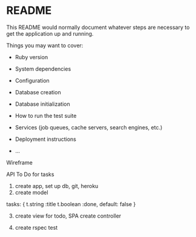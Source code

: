 # README

This README would normally document whatever steps are necessary to get the
application up and running.

Things you may want to cover:

* Ruby version

* System dependencies

* Configuration

* Database creation

* Database initialization

* How to run the test suite

* Services (job queues, cache servers, search engines, etc.)

* Deployment instructions

* ...


Wireframe

API To Do for tasks

1. create app, set up db, git, heroku
2. create model

  tasks: {
    t.string :title
    t.boolean :done, default: false
  }

3. create view for todo, SPA
    create controller

4. create rspec test
